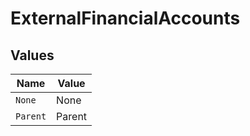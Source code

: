 # ExternalFinancialAccounts


## Values

| Name     | Value    |
| -------- | -------- |
| `None`   | None     |
| `Parent` | Parent   |